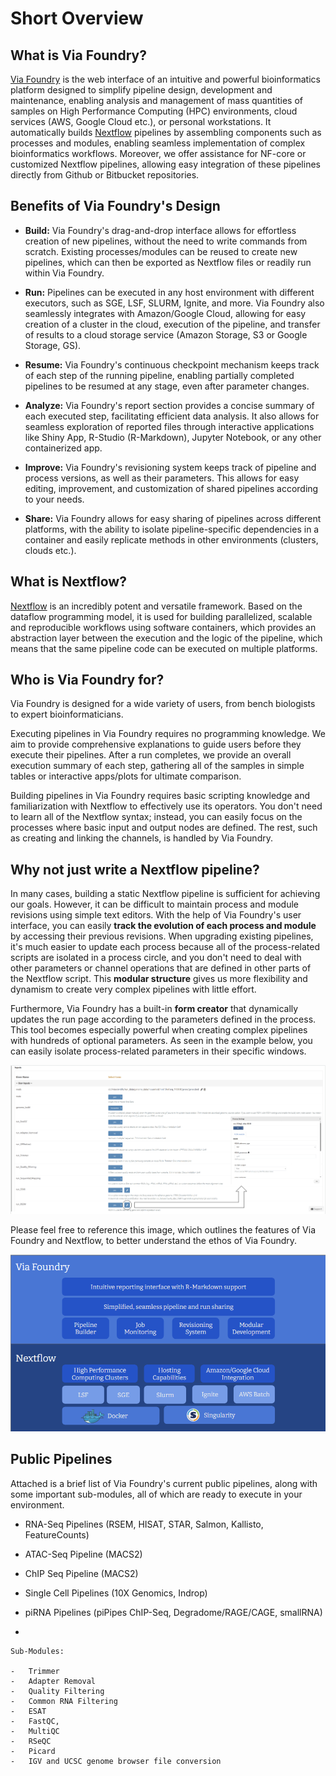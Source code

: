 # Short Overview

## What is Via Foundry?

[Via Foundry](https://www.viafoundry.com//) is the web interface of an
intuitive and powerful bioinformatics platform designed to simplify
pipeline design, development and maintenance, enabling analysis and
management of mass quantities of samples on High Performance Computing
(HPC) environments, cloud services (AWS, Google Cloud etc.), or personal workstations. It
automatically builds [Nextflow](https://www.nextflow.io/) pipelines by
assembling components such as processes and modules, enabling seamless
implementation of complex bioinformatics workflows. Moreover, we offer assistance for NF-core or customized Nextflow pipelines, allowing easy integration of these pipelines directly from Github or Bitbucket repositories.

## Benefits of Via Foundry's Design

-   **Build:** Via Foundry's drag-and-drop interface allows for
    effortless creation of new pipelines, without the need to write
    commands from scratch. Existing processes/modules can be reused to
    create new pipelines, which can then be exported as Nextflow files
    or readily run within Via Foundry.
-   **Run:** Pipelines can be executed in any host environment with
    different executors, such as SGE, LSF, SLURM, Ignite, and more. Via
    Foundry also seamlessly integrates with Amazon/Google Cloud,
    allowing for easy creation of a cluster in the cloud, execution of
    the pipeline, and transfer of results to a cloud storage service
    (Amazon Storage, S3 or Google Storage, GS).
-   **Resume:** Via Foundry's continuous checkpoint mechanism keeps
    track of each step of the running pipeline, enabling partially
    completed pipelines to be resumed at any stage, even after parameter
    changes.
-   **Analyze:** Via Foundry's report section provides a concise summary of 
each executed step, facilitating efficient data analysis. It also allows 
for seamless exploration of reported files through interactive applications 
like Shiny App, R-Studio (R-Markdown), Jupyter Notebook, or any other containerized app.

-   **Improve:** Via Foundry's revisioning system keeps track of
    pipeline and process versions, as well as their parameters. This
    allows for easy editing, improvement, and customization of shared
    pipelines according to your needs.
-   **Share:** Via Foundry allows for easy sharing of pipelines across
    different platforms, with the ability to isolate pipeline-specific
    dependencies in a container and easily replicate methods in other
    environments (clusters, clouds etc.).

## What is Nextflow?

[Nextflow](https://www.nextflow.io/) is an incredibly potent and
versatile framework. Based on the dataflow programming model, it is used
for building parallelized, scalable and reproducible workflows using
software containers, which provides an abstraction layer between the
execution and the logic of the pipeline, which means that the same
pipeline code can be executed on multiple platforms.

## Who is Via Foundry for?

Via Foundry is designed for a wide variety of users, from bench
biologists to expert bioinformaticians.

Executing pipelines in Via Foundry requires no programming knowledge. We
aim to provide comprehensive explanations to guide users before they
execute their pipelines. After a run completes, we provide an overall
execution summary of each step, gathering all of the samples in simple
tables or interactive apps/plots for ultimate comparison.

Building pipelines in Via Foundry requires basic scripting knowledge and
familiarization with Nextflow to effectively use its operators. You
don't need to learn all of the Nextflow syntax; instead, you can easily
focus on the processes where basic input and output nodes are defined.
The rest, such as creating and linking the channels, is handled by Via
Foundry.

## Why not just write a Nextflow pipeline?

In many cases, building a static Nextflow pipeline is sufficient for
achieving our goals. However, it can be difficult to maintain process
and module revisions using simple text editors. With the help of Via
Foundry's user interface, you can easily **track the evolution of each
process and module** by accessing their previous revisions. When
upgrading existing pipelines, it's much easier to update each process
because all of the process-related scripts are isolated in a process
circle, and you don't need to deal with other parameters or channel
operations that are defined in other parts of the Nextflow script. This
**modular structure** gives us more flexibility and dynamism to create
very complex pipelines with little effort.

Furthermore, Via Foundry has a built-in **form creator** that
dynamically updates the run page according to the parameters defined in
the process. This tool becomes especially powerful when creating complex
pipelines with hundreds of optional parameters. As seen in the example
below, you can easily isolate process-related parameters in their
specific windows.

![image](../images/inputs_with_rsem_edited.png)

Please feel free to reference this image, which outlines the features of
Via Foundry and Nextflow, to better understand the ethos of Via Foundry.

![image](../images/updated_overview_nf_vf.png)

## Public Pipelines

Attached is a brief list of Via Foundry's current public pipelines,
along with some important sub-modules, all of which are ready to execute
in your environment.

-   RNA-Seq Pipelines (RSEM, HISAT, STAR, Salmon, Kallisto, FeatureCounts)

-   ATAC-Seq Pipeline (MACS2)

-   ChIP Seq Pipeline (MACS2)

-   Single Cell Pipelines (10X Genomics, Indrop)

-   piRNA Pipelines (piPipes ChIP-Seq, Degradome/RAGE/CAGE, smallRNA)

-   

    Sub-Modules:

    -   Trimmer
    -   Adapter Removal
    -   Quality Filtering
    -   Common RNA Filtering
    -   ESAT
    -   FastQC,
    -   MultiQC
    -   RSeQC
    -   Picard
    -   IGV and UCSC genome browser file conversion

